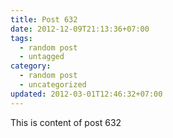 ```yaml
---
title: Post 632
date: 2012-12-09T21:13:36+07:00
tags:
  - random post
  - untagged
category:
  - random post
  - uncategorized
updated: 2012-03-01T12:46:32+07:00
---
```

This is content of post 632